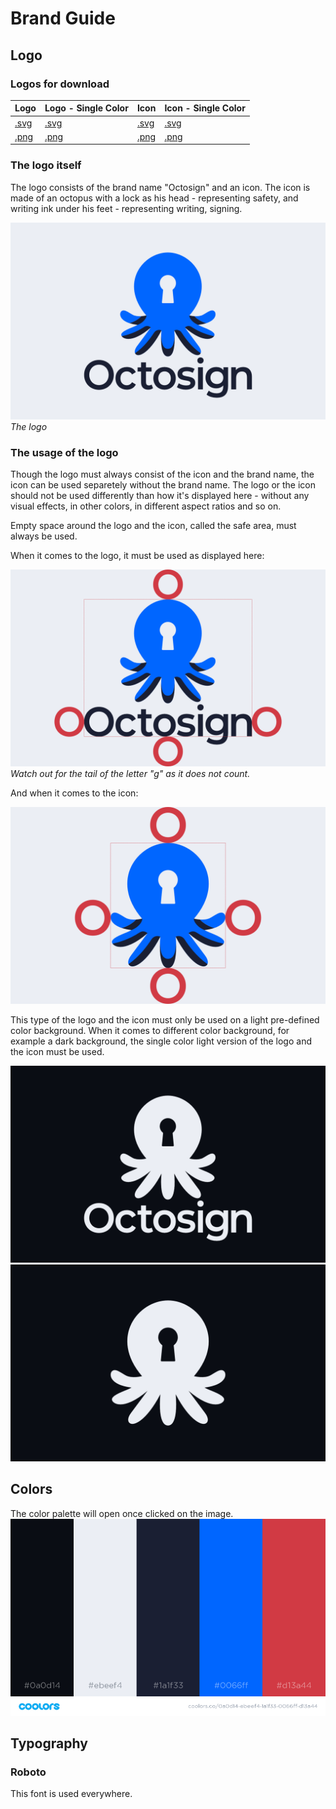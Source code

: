 # Brand Guide

## Logo
### Logos for download
| Logo                | Logo - Single Color                | Icon                | Icon - Single Color                |
|-------------------------|----------------------------|---------------------|------------------------|
|[.svg](logo/Logo.svg)|[.svg](logo/Logo_SingleColor.svg)|[.svg](logo/Icon.svg)|[.svg](logo/Icon_SingleColor.svg)|
|[.png](logo/Logo.png)|[.png](logo/Logo_SingleColor.png)|[.png](logo/Icon.png)|[.png](logo/Icon_SingleColor.png)|

### The logo itself
The logo consists of the brand name "Octosign" and an icon. The icon is made of an octopus with a lock as his head - representing safety, and writing ink under his feet - representing writing, signing. 

![alt text](examples/Logo.png "Octosign logo")
*The logo*

### The usage of the logo
Though the logo must always consist of the icon and the brand name, the icon can be used separetely without the brand name. The logo or the icon should not be used differently than how it's displayed here - without any visual effects, in other colors, in different aspect ratios and so on.

Empty space around the logo and the icon, called the safe area, must always be used.

When it comes to the logo, it must be used as displayed here:
 
![alt text](examples/Logo_SafeArea.png "Octosign logo safe area")
*Watch out for the tail of the letter "g" as it does not count.*

And when it comes to the icon:

![alt text](examples/Icon_SafeArea.png "Octosign icon safe area")

This type of the logo and the icon must only be used on a light pre-defined color background. When it comes to different color background, for example a dark background, the single color light version of the logo and the icon must be used.

![alt text](examples/Logo_SingleColor.png "Octosign logo on dark bacgkround")
![alt text](examples/Icon_SingleColor.png "Octosign icon on dark bacgkround")

## Colors
The color palette will open once clicked on the image. 
[![alt text](examples/Palette.png)](https://coolors.co/app/0a0d14-ebeef4-1a1f33-0066ff-d13a44)

## Typography

### Roboto
This font is used everywhere.